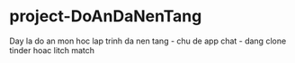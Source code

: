 # project-DoAnDaNenTang
Day la do an mon hoc lap trinh da nen tang - chu de app chat - dang clone tinder hoac litch match
